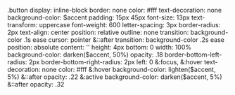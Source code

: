 .button
	display: inline-block
	border: none
	color: #fff
	text-decoration: none
	background-color: $accent
	padding: 15px 45px
	font-size: 13px
	text-transform: uppercase
	font-weight: 600
	letter-spacing: 3px
	border-radius: 2px
	text-align: center
	position: relative
	outline: none
	transition: background-color .1s ease
	cursor: pointer
	&::after
		transition: background-color .2s ease
		position: absolute
		content: ''
		height: 4px
		bottom: 0
		width: 100%
		background-color: darken($accent, 50%)
		opacity: .18
		border-bottom-left-radius: 2px
		border-bottom-right-radius: 2px
		left: 0
	&:focus, &:hover
		text-decoration: none
		color: #fff
	&:hover
		background-color: lighten($accent, 5%)
		&::after
			opacity: .22
	&:active
		background-color: darken($accent, 5%)
		&::after
			opacity: .32
